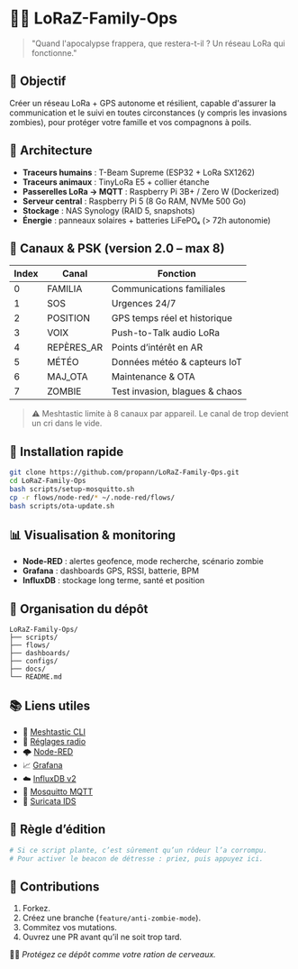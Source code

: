 # 🧟‍♂️ LoRaZ-Family-Ops

> "Quand l'apocalypse frappera, que restera-t-il ? Un réseau LoRa qui fonctionne."

## 📡 Objectif

Créer un réseau LoRa + GPS autonome et résilient, capable d'assurer la communication et le suivi en toutes circonstances (y compris les invasions zombies), pour protéger votre famille et vos compagnons à poils.

## 🧱 Architecture

- **Traceurs humains** : T-Beam Supreme (ESP32 + LoRa SX1262)
- **Traceurs animaux** : TinyLoRa E5 + collier étanche
- **Passerelles LoRa → MQTT** : Raspberry Pi 3B+ / Zero W (Dockerized)
- **Serveur central** : Raspberry Pi 5 (8 Go RAM, NVMe 500 Go)
- **Stockage** : NAS Synology (RAID 5, snapshots)
- **Énergie** : panneaux solaires + batteries LiFePO₄ (> 72h autonomie)

## 🔐 Canaux & PSK (version 2.0 – max 8)

| Index | Canal       | Fonction                          |
|-------|-------------|-----------------------------------|
| 0     | FAMILIA     | Communications familiales         |
| 1     | SOS         | Urgences 24/7                     |
| 2     | POSITION    | GPS temps réel et historique      |
| 3     | VOIX        | Push-to-Talk audio LoRa           |
| 4     | REPÈRES_AR  | Points d’intérêt en AR            |
| 5     | MÉTÉO       | Données météo & capteurs IoT      |
| 6     | MAJ_OTA     | Maintenance & OTA                 |
| 7     | ZOMBIE      | Test invasion, blagues & chaos     |

> ⚠️ Meshtastic limite à 8 canaux par appareil. Le canal de trop devient un cri dans le vide.

## 🚀 Installation rapide

```bash
git clone https://github.com/propann/LoRaZ-Family-Ops.git
cd LoRaZ-Family-Ops
bash scripts/setup-mosquitto.sh
cp -r flows/node-red/* ~/.node-red/flows/
bash scripts/ota-update.sh
```

## 📊 Visualisation & monitoring

- **Node-RED** : alertes geofence, mode recherche, scénario zombie
- **Grafana** : dashboards GPS, RSSI, batterie, BPM
- **InfluxDB** : stockage long terme, santé et position

## 📁 Organisation du dépôt

```
LoRaZ-Family-Ops/
├── scripts/
├── flows/
├── dashboards/
├── configs/
├── docs/
└── README.md
```

## 📚 Liens utiles

- 📖 [Meshtastic CLI](https://meshtastic.org/docs/software/cli/)
- 📡 [Réglages radio](https://meshtastic.org/docs/settings/)
- 🌩 [Node-RED](https://nodered.org/docs/)
- 📈 [Grafana](https://grafana.com/docs/grafana/latest/)
- ☁️ [InfluxDB v2](https://docs.influxdata.com/influxdb/v2.7/)
- 🧱 [Mosquitto MQTT](https://mosquitto.org/documentation/)
- 🧠 [Suricata IDS](https://docs.suricata.io/)

## 🧟 Règle d’édition

```bash
# Si ce script plante, c’est sûrement qu’un rôdeur l’a corrompu.
# Pour activer le beacon de détresse : priez, puis appuyez ici.
```

## 🤝 Contributions

1. Forkez.
2. Créez une branche (`feature/anti-zombie-mode`).
3. Commitez vos mutations.
4. Ouvrez une PR avant qu’il ne soit trop tard.

🧟‍♀️ *Protégez ce dépôt comme votre ration de cerveaux.*
